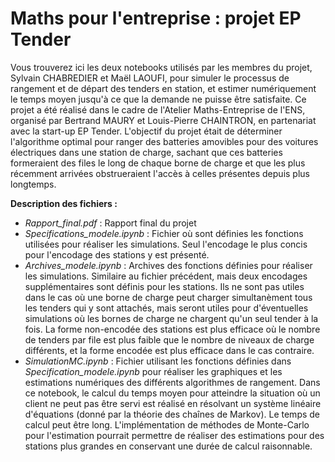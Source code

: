 # Maths pour l'entreprise : projet EP Tender

Vous trouverez ici les deux notebooks utilisés par les membres du projet, Sylvain CHABREDIER et Maël LAOUFI, pour simuler le processus de rangement et de départ des tenders en station, et estimer numériquement le temps moyen jusqu'à ce que la demande ne puisse être satisfaite. Ce projet a été réalisé dans le cadre de l'Atelier Maths-Entreprise de l'ENS, organisé par Bertrand MAURY et Louis-Pierre CHAINTRON, en partenariat avec la start-up EP Tender. L'objectif du projet était de déterminer l'algorithme optimal pour ranger des batteries amovibles pour des voitures électriques dans une station de charge, sachant que ces batteries formeraient des files le long de chaque borne de charge et que les plus récemment arrivées obstrueraient l'accès à celles présentes depuis plus longtemps.

**Description des fichiers :**
- *Rapport_final.pdf* : Rapport final du projet
- *Specifications_modele.ipynb* : Fichier où sont définies les fonctions utilisées pour réaliser les simulations. Seul l'encodage le plus concis pour l'encodage des stations y est présenté.
- *Archives_modele.ipynb* : Archives des fonctions définies pour réaliser les simulations. Similaire au fichier précédent, mais deux encodages supplémentaires sont définis pour les stations. Ils ne sont pas utiles dans le cas où une borne de charge peut charger simultanèment tous les tenders qui y sont attachés, mais seront utiles pour d'éventuelles simulations où les bornes de charge ne chargent qu'un seul tender à la fois. La forme non-encodée des stations est plus efficace où le nombre de tenders par file est plus faible que le nombre de niveaux de charge différents, et la forme encodée est plus efficace dans le cas contraire.
- *SimulationMC.ipynb* : Fichier utilisant les fonctions définies dans *Specification_modele.ipynb* pour réaliser les graphiques et les estimations numériques des différents algorithmes de rangement. Dans ce notebook, le calcul du temps moyen pour atteindre la situation où un client ne peut pas être servi est réalisé en résolvant un système linéaire d'équations (donné par la théorie des chaînes de Markov). Le temps de calcul peut être long. L'implémentation de méthodes de Monte-Carlo pour l'estimation pourrait permettre de réaliser des estimations pour des stations plus grandes en conservant une durée de calcul raisonnable.
